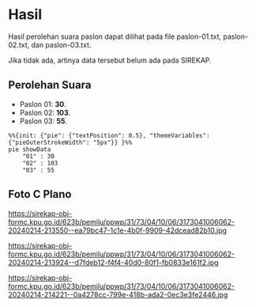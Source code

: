 # Hasil

Hasil perolehan suara paslon dapat dilihat pada file paslon-01.txt, paslon-02.txt, dan paslon-03.txt.

Jika tidak ada, artinya data tersebut belum ada pada SIREKAP.

## Perolehan Suara

 * Paslon 01: **30**.
 * Paslon 02: **103**.
 * Paslon 03: **55**.

```mermaid
%%{init: {"pie": {"textPosition": 0.5}, "themeVariables": {"pieOuterStrokeWidth": "5px"}} }%%
pie showData
    "01" : 30
    "02" : 103
    "03" : 55
```
## Foto C Plano

https://sirekap-obj-formc.kpu.go.id/623b/pemilu/ppwp/31/73/04/10/06/3173041006062-20240214-213550--ea79bc47-1c1e-4b0f-9909-42dcead82b10.jpg

https://sirekap-obj-formc.kpu.go.id/623b/pemilu/ppwp/31/73/04/10/06/3173041006062-20240214-213924--d7fdeb12-f4f4-40d0-80f1-fb0833e161f2.jpg

https://sirekap-obj-formc.kpu.go.id/623b/pemilu/ppwp/31/73/04/10/06/3173041006062-20240214-214221--0a4278cc-799e-418b-ada2-0ec3e3fe2446.jpg

